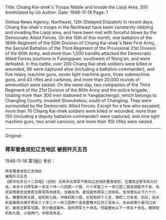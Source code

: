 Title: Chiang Kai-shek's Troops Nibble and Invade the Liaoji Area, 500 Annihilated by Us
Author:
Date: 1946-11-18
Page: 1

Xinhua News Agency, Northeast, 12th (Delayed Dispatch) In recent days, Chiang Kai-shek's troops in the Northeast have been constantly nibbling and invading the Liaoji area, and have been met with forceful blows by the Democratic Allied Forces. On the 10th of this month, one battalion of the 184th Regiment of the 50th Division of Chiang Kai-shek's New First Army, the Second Battalion of the Third Regiment of the Provisional 21st Division of the 60th Army, and more than 1,000 bandits attacked the Democratic Allied Forces positions in Fulongquan, southwest of Nong'an, and were defeated. In this battle, over 200 Chiang Kai-shek soldiers were killed or wounded, 66 were captured alive (including a battalion commander), and five heavy machine guns, seven light machine guns, three submachine guns, and 43 rifles and carbines, and more than 20,000 rounds of ammunition were seized. On the same day, two companies of the Third Regiment of the 21st Division of the 80th Army and the police brigade, totaling more than 300 men stationed in Yangdachengzi, which belongs to Changling County, invaded Shiwuhekou, south of Changling. They were surrounded by the Democratic Allied Forces. Except for a few who escaped, more than 70 Chiang Kai-shek soldiers were killed or wounded, more than 150 (including a deputy battalion commander) were captured, and nine light machine guns, two small cannons, and more than 100 rifles were seized.



<hr /> 

Original: 


### 蒋军蚕食进犯辽吉地区  被我歼灭五百

1946-11-18
第1版()
专栏：

    蒋军蚕食进犯辽吉地区
    被我歼灭五百
    【新华社东北十二日电】（迟到）日来东北蒋军不断向辽吉地区蚕食进犯，已遭民主联军有力打击。本月十日蒋军新一军五十师一八四团一个营，六十军暂二十一师三团二营及胡匪共千余，向农安西南伏龙泉民主联军阵地进攻，当被击溃。是役毙伤蒋军二百余名，生俘营长以下六十六名，缴重机枪五挺，轻机枪七挺，冲锋机枪三挺，长短枪四十三支，弹药二万余发。同日，驻长岭县属杨大城子蒋军八十军二十一师三团两个连及警察大队共三百余人，向长岭南十屋河口进犯，被民主联军包围，除少数逃窜外，毙伤蒋军七十余名，俘副营长以下一百五十余名，缴获轻机枪九挺，小炮两门，步枪百余支。
